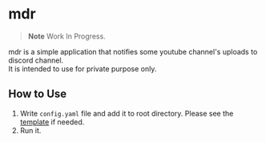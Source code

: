 # mdr

> **Note**
> Work In Progress.

mdr is a simple application that notifies some youtube channel's uploads to discord channel.  
It is intended to use for private purpose only.

## How to Use

1. Write `config.yaml` file and add it to root directory. Please see the [template] if needed.
2. Run it.

[template]: https://github.com/cseteram/mdr/blob/main/templates/config.yaml
